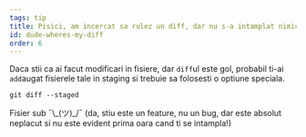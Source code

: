 ```yaml
---
tags: tip
title: Pisici, am incercat sa rulez un diff, dar nu s-a intamplat nimic?!
id: dude-wheres-my-diff
order: 6
---
```


Daca stii ca ai facut modificari in fisiere, dar `diff`ul este gol, probabil ti-ai `add`augat fisierele tale in staging si trebuie sa folosesti o optiune speciala.

```git
git diff --staged
```

Fisier sub &macr;\\\_(ツ)\_/&macr; (da, stiu este un feature, nu un bug, dar este absolut neplacut si nu este evident prima oara cand ti se intampla!)
